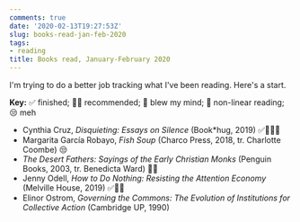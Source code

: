 ```yaml
---
comments: true
date: '2020-02-13T19:27:53Z'
slug: books-read-jan-feb-2020
tags:
- reading
title: Books read, January-February 2020
---
```


I'm trying to do a better job tracking what I've been reading. Here's a start.

**Key:** ✅ finished; 👍🏽 recommended; 🤯 blew my mind; 🔀 non-linear reading; 😒 meh  

* Cynthia Cruz, _Disquieting: Essays on Silence_ (Book*hug, 2019) ✅👍🏽🤯
* Margarita García Robayo, _Fish Soup_ (Charco Press, 2018, tr. Charlotte Coombe) 😒
* _The Desert Fathers: Sayings of the Early Christian Monks_ (Penguin Books, 2003, tr. Benedicta Ward) 🔀🤯
* Jenny Odell, _How to Do Nothing: Resisting the Attention Economy_ (Melville House, 2019) ✅👍🏽
* Elinor Ostrom, _Governing the Commons: The Evolution of Institutions for Collective Action_ (Cambridge UP, 1990)
 
